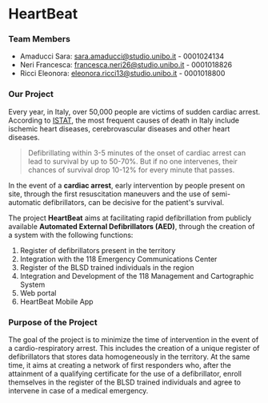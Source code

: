# HeartBeat

### Team Members
- Amaducci Sara: sara.amaducci@studio.unibo.it - 0001024134
- Neri Francesca: francesca.neri26@studio.unibo.it - 0001018826
- Ricci Eleonora: eleonora.ricci13@studio.unibo.it - 0001018800

### Our Project

Every year, in Italy, over 50,000 people are victims of sudden cardiac arrest.
According to [ISTAT](https://www.istat.it/en/archivio/199355), the most frequent causes of death in Italy include ischemic heart diseases, cerebrovascular diseases and other heart diseases. 

>Defibrillating within 3-5 minutes of the onset of cardiac arrest can lead to survival by up to 50-70%.
But if no one intervenes, their chances of survival drop 10-12% for every minute that passes.

In the event of a **cardiac arrest**, early intervention by people present on site, through the first resuscitation maneuvers and the use of semi-automatic defibrillators, can be decisive for the patient's survival.

The project **HeartBeat** aims at facilitating rapid defibrillation from publicly available **Automated External Defibrillators (AED)**, through the creation of a system with the following functions:
 
1. Register of defibrillators present in the territory
2. Integration with the 118 Emergency Communications Center
3. Register of the BLSD trained individuals in the region
4. Integration and Development of the 118 Management and Cartographic System
5. Web portal
6. HeartBeat Mobile App

### Purpose of the Project

The goal of the project is to minimize the time of intervention in the event of a cardio-respiratory arrest. This includes the creation of a unique register of defibrillators that stores data homogeneously in the territory. At the same time, it aims at creating a network of first responders who, after the attainment of a qualifying certificate for the use of a defibrillator, enroll themselves in the register of the BLSD trained individuals and agree to intervene in case of a medical emergency.